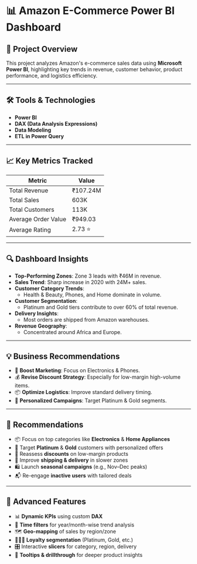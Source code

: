 # 📊 Amazon E-Commerce Power BI Dashboard


## 🚀 Project Overview

This project analyzes Amazon's e-commerce sales data using **Microsoft Power BI**, highlighting key trends in revenue, customer behavior, product performance, and logistics efficiency.


---

## 🛠️ Tools & Technologies

- **Power BI**
- **DAX (Data Analysis Expressions)**
- **Data Modeling**
- **ETL in Power Query**

---

## 📈 Key Metrics Tracked

| Metric                    | Value          |
|--------------------------|----------------|
| Total Revenue            | ₹107.24M       |
| Total Sales              | 603K           |
| Total Customers          | 113K           |
| Average Order Value      | ₹949.03        |
| Average Rating           | 2.73 ⭐         |

---

## 🔍 Dashboard Insights

- **Top-Performing Zones**: Zone 3 leads with ₹46M in revenue.
- **Sales Trend**: Sharp increase in 2020 with 24M+ sales.
- **Customer Category Trends**:
  - Health & Beauty, Phones, and Home dominate in volume.
- **Customer Segmentation**:
  - Platinum and Gold tiers contribute to over 60% of total revenue.
- **Delivery Insights**:
  - Most orders are shipped from Amazon warehouses.
- **Revenue Geography**:
  - Concentrated around Africa and Europe.

---

## 💡 Business Recommendations

- 📣 **Boost Marketing**: Focus on Electronics & Phones.
- 💰 **Revise Discount Strategy**: Especially for low-margin high-volume items.
- 📦 **Optimize Logistics**: Improve standard delivery timing.
- 🎯 **Personalized Campaigns**: Target Platinum & Gold segments.

---

## 🔁 Recommendations

- 📦 Focus on top categories like **Electronics** & **Home Appliances**
- 🎯 Target **Platinum** & **Gold** customers with personalized offers
- 💸 Reassess **discounts** on low-margin products
- 🚚 Improve **shipping & delivery** in slower zones
- 🛍️ Launch **seasonal campaigns** (e.g., Nov–Dec peaks)
- 📬 Re-engage **inactive users** with tailored deals

---

## 🧠 Advanced Features

- 📊 **Dynamic KPIs** using custom **DAX**
- 📅 **Time filters** for year/month-wise trend analysis
- 🗺️ **Geo-mapping** of sales by region/zone
- 🧑‍🤝‍🧑 **Loyalty segmentation** (Platinum, Gold, etc.)
- 🎛️ Interactive **slicers** for category, region, delivery
- 🧐 **Tooltips & drillthrough** for deeper product insights

